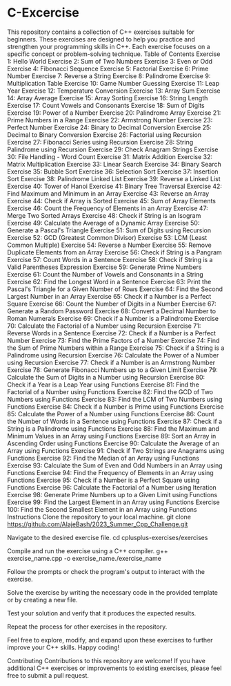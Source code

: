 # C-Excercise
This repository contains a collection of C++ exercises suitable for beginners. These exercises are designed to help you practice and strengthen your programming skills in C++. Each exercise focuses on a specific concept or problem-solving technique.
Table of Contents
Exercise 1: Hello World
Exercise 2: Sum of Two Numbers
Exercise 3: Even or Odd
Exercise 4: Fibonacci Sequence
Exercise 5: Factorial
Exercise 6: Prime Number
Exercise 7: Reverse a String
Exercise 8: Palindrome
Exercise 9: Multiplication Table
Exercise 10: Game Number Guessing
Exercise 11: Leap Year
Exercise 12: Temperature Conversion
Exercise 13: Array Sum
Exercise 14: Array Average
Exercise 15: Array Sorting
Exercise 16: String Length
Exercise 17: Count Vowels and Consonants
Exercise 18: Sum of Digits
Exercise 19: Power of a Number
Exercise 20: Palindrome Array
Exercise 21: Prime Numbers in a Range
Exercise 22: Armstrong Number
Exercise 23: Perfect Number
Exercise 24: Binary to Decimal Conversion
Exercise 25: Decimal to Binary Conversion
Exercise 26: Factorial using Recursion
Exercise 27: Fibonacci Series using Recursion
Exercise 28: String Palindrome using Recursion
Exercise 29: Check Anagram Strings
Exercise 30: File Handling - Word Count
Exercise 31: Matrix Addition
Exercise 32: Matrix Multiplication
Exercise 33: Linear Search
Exercise 34: Binary Search
Exercise 35: Bubble Sort
Exercise 36: Selection Sort
Exercise 37: Insertion Sort
Exercise 38: Palindrome Linked List
Exercise 39: Reverse a Linked List
Exercise 40: Tower of Hanoi
Exercise 41: Binary Tree Traversal
Exercise 42: Find Maximum and Minimum in an Array
Exercise 43: Reverse an Array
Exercise 44: Check if Array is Sorted
Exercise 45: Sum of Array Elements
Exercise 46: Count the Frequency of Elements in an Array
Exercise 47: Merge Two Sorted Arrays
Exercise 48: Check if String is an Isogram
Exercise 49: Calculate the Average of a Dynamic Array
Exercise 50: Generate a Pascal's Triangle
Exercise 51: Sum of Digits using Recursion
Exercise 52: GCD (Greatest Common Divisor)
Exercise 53: LCM (Least Common Multiple)
Exercise 54: Reverse a Number
Exercise 55: Remove Duplicate Elements from an Array
Exercise 56: Check if String is a Pangram
Exercise 57: Count Words in a Sentence
Exercise 58: Check if String is a Valid Parentheses Expression
Exercise 59: Generate Prime Numbers
Exercise 61: Count the Number of Vowels and Consonants in a String
Exercise 62: Find the Longest Word in a Sentence
Exercise 63: Print the Pascal's Triangle for a Given Number of Rows
Exercise 64: Find the Second Largest Number in an Array
Exercise 65: Check if a Number is a Perfect Square
Exercise 66: Count the Number of Digits in a Number
Exercise 67: Generate a Random Password
Exercise 68: Convert a Decimal Number to Roman Numerals
Exercise 69: Check if a Number is a Palindrome
Exercise 70: Calculate the Factorial of a Number using Recursion
Exercise 71: Reverse Words in a Sentence
Exercise 72: Check if a Number is a Perfect Number
Exercise 73: Find the Prime Factors of a Number
Exercise 74: Find the Sum of Prime Numbers within a Range
Exercise 75: Check if a String is a Palindrome using Recursion
Exercise 76: Calculate the Power of a Number using Recursion
Exercise 77: Check if a Number is an Armstrong Number
Exercise 78: Generate Fibonacci Numbers up to a Given Limit
Exercise 79: Calculate the Sum of Digits in a Number using Recursion
Exercise 80: Check if a Year is a Leap Year using Functions
Exercise 81: Find the Factorial of a Number using Functions
Exercise 82: Find the GCD of Two Numbers using Functions
Exercise 83: Find the LCM of Two Numbers using Functions
Exercise 84: Check if a Number is Prime using Functions
Exercise 85: Calculate the Power of a Number using Functions
Exercise 86: Count the Number of Words in a Sentence using Functions
Exercise 87: Check if a String is a Palindrome using Functions
Exercise 88: Find the Maximum and Minimum Values in an Array using Functions
Exercise 89: Sort an Array in Ascending Order using Functions
Exercise 90: Calculate the Average of an Array using Functions
Exercise 91: Check if Two Strings are Anagrams using Functions
Exercise 92: Find the Median of an Array using Functions
Exercise 93: Calculate the Sum of Even and Odd Numbers in an Array using Functions
Exercise 94: Find the Frequency of Elements in an Array using Functions
Exercise 95: Check if a Number is a Perfect Square using Functions
Exercise 96: Calculate the Factorial of a Number using Iteration
Exercise 98: Generate Prime Numbers up to a Given Limit using Functions
Exercise 99: Find the Largest Element in an Array using Functions
Exercise 100: Find the Second Smallest Element in an Array using Functions
Instructions
Clone the repository to your local machine. git clone https://github.com/AlajeBash/2023_Summer_Cpp_Challenge.git

Navigate to the desired exercise file. cd cplusplus-exercises/exercises

Compile and run the exercise using a C++ compiler. g++ exercise_name.cpp -o exercise_name./exercise_name

Follow the prompts or check the program's output to interact with the exercise.

Solve the exercise by writing the necessary code in the provided template or by creating a new file.

Test your solution and verify that it produces the expected results.

Repeat the process for other exercises in the repository.

Feel free to explore, modify, and expand upon these exercises to further improve your C++ skills. Happy coding!

Contributing
Contributions to this repository are welcome! If you have additional C++ exercises or improvements to existing exercises, please feel free to submit a pull request.
